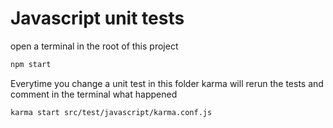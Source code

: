 # Javascript unit tests

open a terminal in the root of this project

```bash
npm start
```

Everytime you change a unit test in this folder karma will rerun 
the tests and comment in the terminal what happened

```bash
karma start src/test/javascript/karma.conf.js
```
